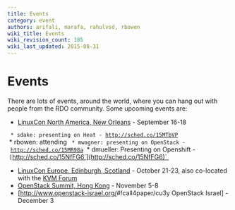 ```yaml
---
title: Events
category: event
authors: arifali, marafa, rahulvsd, rbowen
wiki_title: Events
wiki_revision_count: 185
wiki_last_updated: 2015-08-31
---
```


# Events

There are lots of events, around the world, where you can hang out with people from the RDO community. Some upcoming events are:

*   [LinuxCon North America, New Orleans](http://events.linuxfoundation.org/events/linuxcon-north-america) - September 16-18

` * sdake: presenting on Heat - `[`http://sched.co/15MTbVP`](http://sched.co/15MTbVP)
       * rbowen: attending
` * mwagner: presenting on OpenStack - `[`http://sched.co/15MR98a`](http://sched.co/15MR98a)
       * dmueller: Presenting on Openshift - `[`http://sched.co/15NfFG6`](http://sched.co/15NfFG6)` 

*   [LinuxCon Europe, Edinburgh, Scotland](http://events.linuxfoundation.org/events/linuxcon-europe) - October 21-23, also co-located with the [KVM Forum](http://events.linuxfoundation.org/events/kvm-forum)
*   [OpenStack Summit, Hong Kong](http://www.openstack.org/summit/openstack-summit-hong-kong-2013/) - November 5-8
*   [<http://www.openstack-israel.org/>#!call4paper/cu3y OpenStack Israel] - December 3
